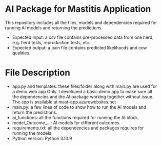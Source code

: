 # AI Package for Mastitis Application
This repository includes all the files, models and dependencies required for running AI models and returning the predictions.
- Expected Input: a csv file contains pre-processed data from one herd, e.g. herd tests, reproduction tests, etc.
- Expected output: a json file contains predicted likelihoods and cow qualities.

# File Description
- app.py and templates: these files/folder along with main.py are used for a demo web app Only. I developed a basic demo app to make sure all the dependencies and the AI package working together without issue. The app is available at mast-app.azurewebsites.net
- main.py: a few lines of code to show how to run the AI models and return the predictions.
- ai_functions: all the functions required for running the AI block.
- model_Outcome_...: AI models for different outcomes.
- requirements.txt: all the dependencies and packages requires for running the models
- Python version: Python 3.10.9

